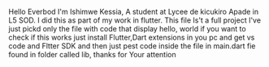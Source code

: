 Hello Everbod I'm Ishimwe Kessia, A student at Lycee de kicukiro Apade in L5 SOD. I did this as part of my work in flutter.
This file Is't a full project I've just pickd only the file with code that display hello, world
if you want to check if this works just install Flutter,Dart extensions in you pc and get vs code and Fltter SDK
and then just pest code inside the file in main.dart fie found in folder called lib, thanks for Your attention

